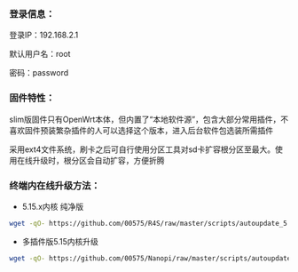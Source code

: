 ### 登录信息：
登录IP：192.168.2.1 

默认用户名：root 

密码：password

### 固件特性：

slim版固件只有OpenWrt本体，但内置了“本地软件源”，包含大部分常用插件，不喜欢固件预装繁杂插件的人可以选择这个版本，进入后台软件包选装所需插件

采用ext4文件系统，刷卡之后可自行使用分区工具对sd卡扩容根分区至最大。使用在线升级时，根分区会自动扩容，方便折腾

### 终端内在线升级方法： 

+ 5.15.x内核 纯净版
```bash
wget -qO- https://github.com/00575/R4S/raw/master/scripts/autoupdate_5.15.x.sh | ver=-slim sh
```
+ 多插件版5.15内核升级
```bash
wget -qO- https://github.com/00575/Nanopi/raw/master/scripts/autoupdate.sh | sh
```
